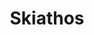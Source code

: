 ---
image: /images/places/place10.jpg
img: "/images/places/place/place-big.jpg"
center_name: "Places"
title: "Skiathos"
weight: "1000"
size: "3"
display: "display"
---